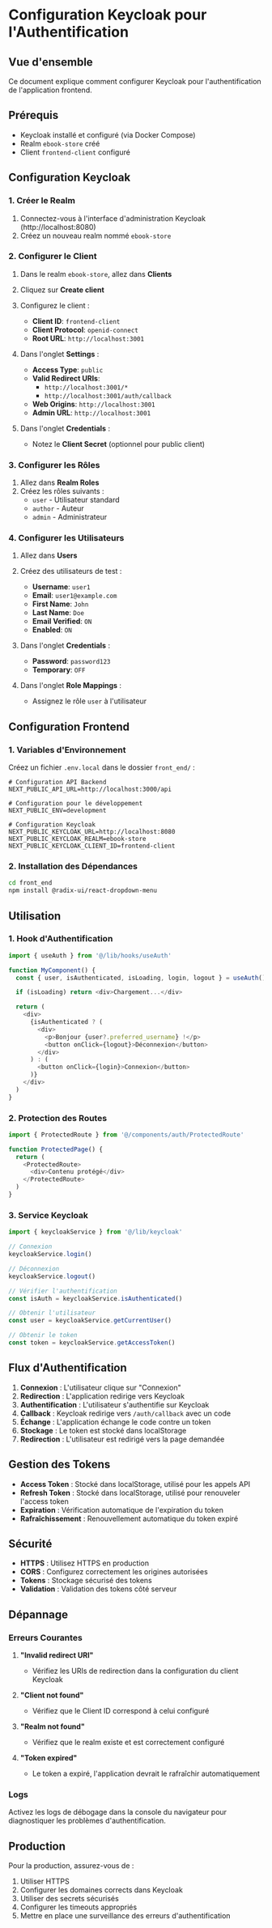 # Configuration Keycloak pour l'Authentification

## Vue d'ensemble

Ce document explique comment configurer Keycloak pour l'authentification de l'application frontend.

## Prérequis

- Keycloak installé et configuré (via Docker Compose)
- Realm `ebook-store` créé
- Client `frontend-client` configuré

## Configuration Keycloak

### 1. Créer le Realm

1. Connectez-vous à l'interface d'administration Keycloak (http://localhost:8080)
2. Créez un nouveau realm nommé `ebook-store`

### 2. Configurer le Client

1. Dans le realm `ebook-store`, allez dans **Clients**
2. Cliquez sur **Create client**
3. Configurez le client :
   - **Client ID**: `frontend-client`
   - **Client Protocol**: `openid-connect`
   - **Root URL**: `http://localhost:3001`

4. Dans l'onglet **Settings** :
   - **Access Type**: `public`
   - **Valid Redirect URIs**:
     - `http://localhost:3001/*`
     - `http://localhost:3001/auth/callback`
   - **Web Origins**: `http://localhost:3001`
   - **Admin URL**: `http://localhost:3001`

5. Dans l'onglet **Credentials** :
   - Notez le **Client Secret** (optionnel pour public client)

### 3. Configurer les Rôles

1. Allez dans **Realm Roles**
2. Créez les rôles suivants :
   - `user` - Utilisateur standard
   - `author` - Auteur
   - `admin` - Administrateur

### 4. Configurer les Utilisateurs

1. Allez dans **Users**
2. Créez des utilisateurs de test :
   - **Username**: `user1`
   - **Email**: `user1@example.com`
   - **First Name**: `John`
   - **Last Name**: `Doe`
   - **Email Verified**: `ON`
   - **Enabled**: `ON`

3. Dans l'onglet **Credentials** :
   - **Password**: `password123`
   - **Temporary**: `OFF`

4. Dans l'onglet **Role Mappings** :
   - Assignez le rôle `user` à l'utilisateur

## Configuration Frontend

### 1. Variables d'Environnement

Créez un fichier `.env.local` dans le dossier `front_end/` :

```env
# Configuration API Backend
NEXT_PUBLIC_API_URL=http://localhost:3000/api

# Configuration pour le développement
NEXT_PUBLIC_ENV=development

# Configuration Keycloak
NEXT_PUBLIC_KEYCLOAK_URL=http://localhost:8080
NEXT_PUBLIC_KEYCLOAK_REALM=ebook-store
NEXT_PUBLIC_KEYCLOAK_CLIENT_ID=frontend-client
```

### 2. Installation des Dépendances

```bash
cd front_end
npm install @radix-ui/react-dropdown-menu
```

## Utilisation

### 1. Hook d'Authentification

```typescript
import { useAuth } from '@/lib/hooks/useAuth'

function MyComponent() {
  const { user, isAuthenticated, isLoading, login, logout } = useAuth()

  if (isLoading) return <div>Chargement...</div>

  return (
    <div>
      {isAuthenticated ? (
        <div>
          <p>Bonjour {user?.preferred_username} !</p>
          <button onClick={logout}>Déconnexion</button>
        </div>
      ) : (
        <button onClick={login}>Connexion</button>
      )}
    </div>
  )
}
```

### 2. Protection des Routes

```typescript
import { ProtectedRoute } from '@/components/auth/ProtectedRoute'

function ProtectedPage() {
  return (
    <ProtectedRoute>
      <div>Contenu protégé</div>
    </ProtectedRoute>
  )
}
```

### 3. Service Keycloak

```typescript
import { keycloakService } from '@/lib/keycloak'

// Connexion
keycloakService.login()

// Déconnexion
keycloakService.logout()

// Vérifier l'authentification
const isAuth = keycloakService.isAuthenticated()

// Obtenir l'utilisateur
const user = keycloakService.getCurrentUser()

// Obtenir le token
const token = keycloakService.getAccessToken()
```

## Flux d'Authentification

1. **Connexion** : L'utilisateur clique sur "Connexion"
2. **Redirection** : L'application redirige vers Keycloak
3. **Authentification** : L'utilisateur s'authentifie sur Keycloak
4. **Callback** : Keycloak redirige vers `/auth/callback` avec un code
5. **Échange** : L'application échange le code contre un token
6. **Stockage** : Le token est stocké dans localStorage
7. **Redirection** : L'utilisateur est redirigé vers la page demandée

## Gestion des Tokens

- **Access Token** : Stocké dans localStorage, utilisé pour les appels API
- **Refresh Token** : Stocké dans localStorage, utilisé pour renouveler l'access token
- **Expiration** : Vérification automatique de l'expiration du token
- **Rafraîchissement** : Renouvellement automatique du token expiré

## Sécurité

- **HTTPS** : Utilisez HTTPS en production
- **CORS** : Configurez correctement les origines autorisées
- **Tokens** : Stockage sécurisé des tokens
- **Validation** : Validation des tokens côté serveur

## Dépannage

### Erreurs Courantes

1. **"Invalid redirect URI"**
   - Vérifiez les URIs de redirection dans la configuration du client Keycloak

2. **"Client not found"**
   - Vérifiez que le Client ID correspond à celui configuré

3. **"Realm not found"**
   - Vérifiez que le realm existe et est correctement configuré

4. **"Token expired"**
   - Le token a expiré, l'application devrait le rafraîchir automatiquement

### Logs

Activez les logs de débogage dans la console du navigateur pour diagnostiquer les problèmes d'authentification.

## Production

Pour la production, assurez-vous de :

1. Utiliser HTTPS
2. Configurer les domaines corrects dans Keycloak
3. Utiliser des secrets sécurisés
4. Configurer les timeouts appropriés
5. Mettre en place une surveillance des erreurs d'authentification
